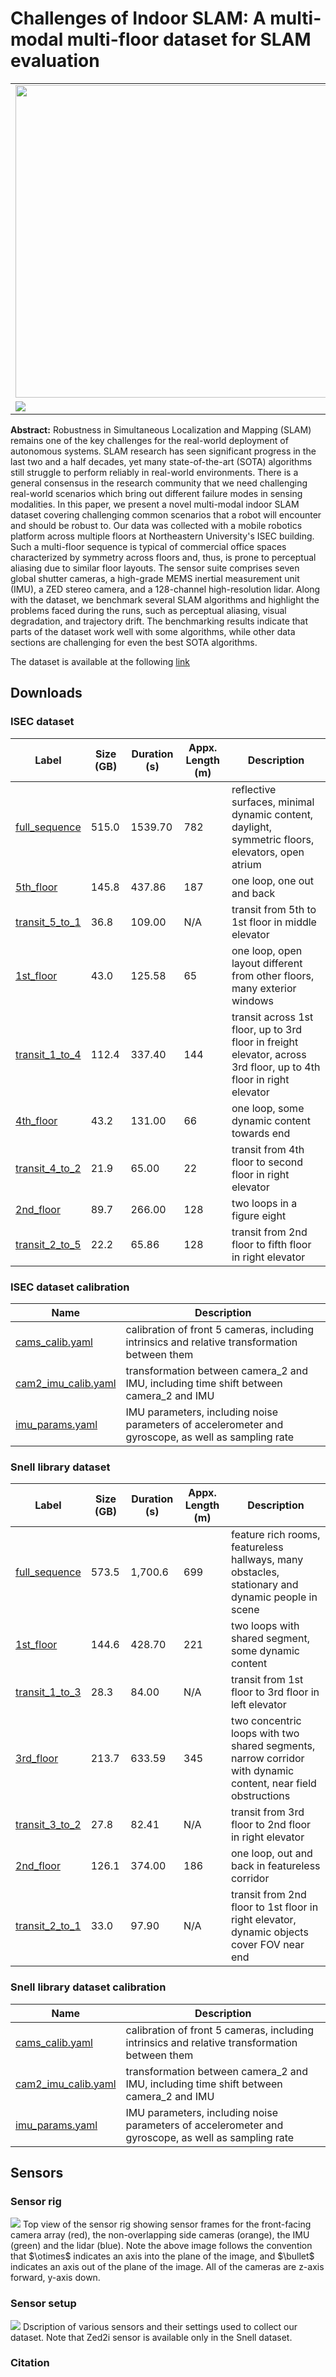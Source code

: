 # Challenges of Indoor SLAM: A multi-modal multi-floor dataset for SLAM evaluation

<table align="center">
  <tr>
    <td> 
      <img src="figures/Ridgeback.jpg" height="500" >
    </td>
    <td> 
      <img src="figures/ISEC_Atrium2.jpeg" height="500" >
    </td>
  </tr>
  <tr>
    <td colspan="2"> 
      <img src="figures/lidar_map.png" >
    </td>
  </tr>
</table>

<b>Abstract:</b> Robustness in Simultaneous Localization and Mapping (SLAM) remains one of the key challenges for the real-world deployment of autonomous systems. SLAM research has seen significant progress in the last two and a half decades, yet many state-of-the-art (SOTA) algorithms still struggle to perform reliably in real-world environments. There is a general consensus in the research community that we need challenging real-world scenarios which bring out different failure modes in sensing modalities. In this paper, we present a novel multi-modal indoor SLAM dataset covering challenging common scenarios that a robot will encounter and should be robust to. Our data was collected with a mobile robotics platform across multiple floors at Northeastern University's ISEC building. Such a multi-floor sequence is typical of commercial office spaces characterized by symmetry across floors and, thus, is prone to perceptual aliasing due to similar floor layouts. The sensor suite comprises seven global shutter cameras, a high-grade MEMS inertial measurement unit (IMU), a ZED stereo camera, and a 128-channel high-resolution lidar. Along with the dataset, we benchmark several SLAM algorithms and highlight the problems faced during the runs, such as perceptual aliasing, visual degradation, and trajectory drift. The benchmarking results indicate that parts of the dataset work well with some algorithms, while other data sections are challenging for even the best SOTA algorithms.

The dataset is available at the following [link](https://drive.google.com/drive/u/0/folders/1pLYTbjHxf9Q_S2exgxMLeT770NQDUMmA)

## Downloads
### ISEC dataset
| Label  | Size (GB) | Duration (s) | Appx. Length (m) | Description |
| ------------- | ------------- | ------------- | ------------- | ------------- |
| [full_sequence](https://drive.google.com/drive/folders/1Ga-fHoi3LFw0a25dUwJsKGJ12bB-HEwp?usp=sharing) | 515.0 | 1539.70 | 782 | reflective surfaces, minimal dynamic content, daylight, symmetric floors, elevators, open atrium |
| [5th_floor](https://drive.google.com/drive/folders/1bodhTBSmlg3DGN_VPqlkIyLb9d2fvvjE?usp=sharing) | 145.8 | 437.86 | 187 | one loop, one out and back |
| [transit_5_to_1](https://drive.google.com/drive/folders/1iHA91S_R2d6du8wSw7r7V2jN0lpxVlnI?usp=share_link) | 36.8 | 109.00 | N/A | transit from 5th to 1st floor in middle elevator |
| [1st_floor](https://drive.google.com/drive/folders/12fcjSrnav_AK1eJKcqtylvWP2Bq5m8sK?usp=share_link) | 43.0 | 125.58 | 65 | one loop, open layout different from other floors, many exterior windows |
| [transit_1_to_4](https://drive.google.com/drive/folders/1i32k5xSu41RaxCGgNXbSMPNWxNdU6wok?usp=share_link) | 112.4 | 337.40 | 144 | transit across 1st floor, up to 3rd floor in freight elevator, across 3rd floor, up to 4th floor in right elevator |
| [4th_floor](https://drive.google.com/drive/folders/1boNtQkpxRmYPAkKPyBxn6hZDB18TUkAy?usp=share_link) | 43.2 | 131.00 | 66 | one loop, some dynamic content towards end |
| [transit_4_to_2](https://drive.google.com/drive/folders/1oLeKG4bxgCQEu3twBVvBLoK8ZHUNVqnQ?usp=share_link) | 21.9 | 65.00 | 22 | transit from 4th floor to second floor in right elevator |
| [2nd_floor](https://drive.google.com/drive/folders/1_qwDXHqz1OtYBfuX4VuxXUc-JytevAbD?usp=share_link) | 89.7 | 266.00 | 128 | two loops in a figure eight |
| [transit_2_to_5](https://drive.google.com/drive/folders/1E5vQF8ZI2Y8y2u3rlTdDXqgphw5mgj8u?usp=share_link) | 22.2 | 65.86 | 128 | transit from 2nd floor to fifth floor in right elevator |

### ISEC dataset calibration
| Name  | Description |
| ------------- | ------------- |
| [cams_calib.yaml](https://drive.google.com/file/d/1lxLkwcEMKf5TeIiJWZ2X6-NtqaPyxaO-/view?usp=share_link) | calibration of front 5 cameras, including intrinsics and relative transformation between them |
| [cam2_imu_calib.yaml](https://drive.google.com/file/d/1OkmgSuuP0SIqZA20dMNP2pWIjLqgDBre/view?usp=share_link) | transformation between camera_2 and IMU, including time shift between camera_2 and IMU |
| [imu_params.yaml](https://drive.google.com/file/d/1EOVYdOzPHtPbLP-UCKShVpp_N6YuehTd/view?usp=share_link) | IMU parameters, including noise parameters of accelerometer and gyroscope, as well as sampling rate |


### Snell library dataset
| Label  | Size (GB) | Duration (s) | Appx. Length (m) | Description |
| ------------- | ------------- | ------------- | ------------- | ------------- |
| [full_sequence](https://drive.google.com/drive/folders/1XlQYS91HB1Qx1WoiuLxem5DEurWXezpT?usp=share_link) | 573.5 | 1,700.6 | 699 | feature rich rooms, featureless hallways, many obstacles, stationary and dynamic people in scene |
| [1st_floor](https://drive.google.com/drive/folders/1cHyJu-8BeTQcATcHj5GXpW3iNqHidvCj?usp=share_link) | 144.6 | 428.70 | 221 | two loops with shared segment, some dynamic content |
| [transit_1_to_3](https://drive.google.com/drive/folders/1jwLwl_Y0f1bEuNEO_T7FxLNf95PPvAnS?usp=share_link) | 28.3 | 84.00 | N/A | transit from 1st floor to 3rd floor in left elevator |
| [3rd_floor](https://drive.google.com/drive/folders/1zuVoPOvdKbsc26AqG_ecfEkGGVv8M_kP?usp=share_link) | 213.7 | 633.59 | 345 | two concentric loops with two shared segments, narrow corridor with dynamic content, near field obstructions |
| [transit_3_to_2](https://drive.google.com/drive/folders/1GstzwQOmjdx08IFZ6xrQJyPcRtCouNMQ?usp=share_link) | 27.8 | 82.41 | N/A | transit from 3rd floor to 2nd floor in right elevator |
| [2nd_floor](https://drive.google.com/drive/folders/11gy9NmFJeSz-bZi5RyosAuZbVIX1PTex?usp=share_link) | 126.1 | 374.00 | 186 | one loop, out and back in featureless corridor |
| [transit_2_to_1](https://drive.google.com/drive/folders/1zYIuXPg_SqJriymxaWMmFb9yzB0hN9ns?usp=share_link) | 33.0 | 97.90 | N/A | transit from 2nd floor to 1st floor in right elevator, dynamic objects cover FOV near end |

### Snell library dataset calibration
| Name  | Description |
| ------------- | ------------- |
| [cams_calib.yaml](https://drive.google.com/file/d/1d6XwNWtx5Bu03agrkKPlRpEuvOIisJHv/view?usp=share_link) | calibration of front 5 cameras, including intrinsics and relative transformation between them |
| [cam2_imu_calib.yaml](https://drive.google.com/file/d/17OgNnYdiJjagEJY9ksH3QaQESxRe_-KT/view?usp=share_link) | transformation between camera_2 and IMU, including time shift between camera_2 and IMU |
| [imu_params.yaml](https://drive.google.com/file/d/1bBJcpRgAZ2xPzmQIeKdmH830vK2Qj7CN/view?usp=share_link) | IMU parameters, including noise parameters of accelerometer and gyroscope, as well as sampling rate |

## Sensors
### Sensor rig
<img src="figures/Rig_Top_View_Frames_Update_crop.png">
Top view of the sensor rig showing sensor frames for the front-facing camera array (red), the non-overlapping side cameras (orange), the IMU (green) and the lidar (blue). Note the above image follows the convention that $\otimes$ indicates an axis into the plane of the image, and $\bullet$ indicates an axis out of the plane of the image. All of the cameras are z-axis forward, y-axis down.

### Sensor setup
<img src="figures/sensor_setup.png">
Dscription of various sensors and their settings used to collect
our dataset. Note that Zed2i sensor is available only in the Snell dataset.

### Citation

